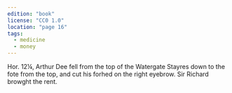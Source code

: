 ```yaml
---
edition: "book"
license: "CC0 1.0"
location: "page 16"
tags:
  - medicine
  - money
---
```

Hor. 12¼, Arthur Dee fell from the top of the
Watergate Stayres down to the fote from the top, and cut his forhed on
the right eyebrow. Sir Richard browght the rent.
